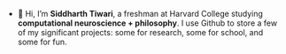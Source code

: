 - 👋 Hi, I’m **Siddharth Tiwari**, a freshman at Harvard College studying **computational neuroscience + philosophy**. I use Github to store a few of my significant projects: some for research, some for school, and some for fun.
  
<!---
siddharth-r-tiwari/siddharth-r-tiwari is a ✨ special ✨ repository because its `README.md` (this file) appears on your GitHub profile.
You can click the Preview link to take a look at your changes.
--->
